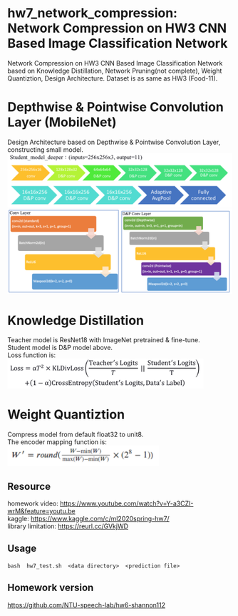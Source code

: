 # hw7_network_compression: Network Compression on HW3 CNN Based Image Classification Network

Network Compression on HW3 CNN Based Image Classification Network based on Knowledge Distillation, Network Pruning(not complete), Weight Quantiztion, Design Architecture. Dataset is as same as HW3 (Food-11).  

# Depthwise & Pointwise Convolution Layer (MobileNet)
Design Architecture based on Depthwise & Pointwise Convolution Layer, constructing small model.
<img src="https://raw.githubusercontent.com/shannon112/MareepLearning/master/hw7_network_compression_tohw3/img/Low_Rank_Approximation_Model1.png" width=640/>
<img src="https://raw.githubusercontent.com/shannon112/MareepLearning/master/hw7_network_compression_tohw3/img/Low_Rank_Approximation_Model2.png" width=640/>

# Knowledge Distillation
Teacher model is ResNet18 with ImageNet pretrained & fine-tune.  
Student model is D&P model above.  
Loss function is:  
<img src="https://raw.githubusercontent.com/shannon112/MareepLearning/master/hw7_network_compression_tohw3/img/Knowledge_Distillation_Loss.png" width=440/>

# Weight Quantiztion
Compress model from default float32 to unit8.  
The encoder mapping function is:  
<img src="https://raw.githubusercontent.com/shannon112/MareepLearning/master/hw7_network_compression_tohw3/img/Quantization.png" width=340/>

## Resource
homework video: https://www.youtube.com/watch?v=Y-a3CZI-wrM&feature=youtu.be  
kaggle: https://www.kaggle.com/c/ml2020spring-hw7/  
library limitation: https://reurl.cc/GVkjWD   

## Usage
```
bash  hw7_test.sh  <data directory>  <prediction file>
```

## Homework version
https://github.com/NTU-speech-lab/hw6-shannon112
